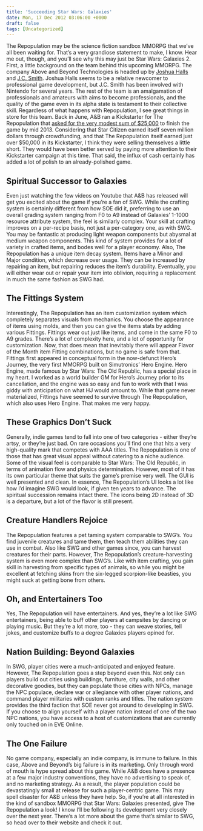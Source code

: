 ```yaml
---
title: 'Succeeding Star Wars: Galaxies'
date: Mon, 17 Dec 2012 03:06:00 +0000
draft: false
tags: [Uncategorized]
---
```


The Repopulation may be the science fiction sandbox MMORPG that we’ve all been waiting for. That’s a very grandiose statement to make, I know. Hear me out, though, and you’ll see why this may just be Star Wars: Galaxies 2. First, a little background on the team behind this upcoming MMORPG. The company Above and Beyond Technologies is headed up by [Joshua Halls](http://www.linkedin.com/pub/joshua-halls/44/6a1/11b) and [J.C. Smith](https://www.linkedin.com/profile/view?id=1590144). Joshua Halls seems to be a relative newcomer to professional game development, but J.C. Smith has been involved with Nintendo for several years. The rest of the team is an amalgamation of professionals and amateurs with aims to become professionals, and the quality of the game even in its alpha state is testament to their collective skill. Regardless of what happens with Repopulation, I see great things in store for this team. Back in June, A&B ran a Kickstarter for The Repopulation that [asked for the very modest sum of $25,000](https://www.kickstarter.com/projects/therepopulation/the-repopulation) to finish the game by mid 2013. Considering that Star Citizen earned itself seven million dollars through crowdfunding, and that The Repopulation itself earned just over $50,000 in its Kickstarter, I think they were selling themselves a little short. They would have been better served by paying more attention to their Kickstarter campaign at this time. That said, the influx of cash certainly has added a lot of polish to an already-polished game.

Spiritual Successor to Galaxies
-------------------------------

Even just watching the few videos on Youtube that A&B has released will get you excited about the game if you’re a fan of SWG. While the crafting system is certainly different from how SOE did it, preferring to use an overall grading system ranging from F0 to A9 instead of Galaxies’ 1-1000 resource attribute system, the feel is similarly complex. Your skill at crafting improves on a per-recipe basis, not just a per-category one, as with SWG. You may be fantastic at producing light weapon components but abysmal at medium weapon components. This kind of system provides for a lot of variety in crafted items, and bodes well for a player economy. Also, The Repopulation has a unique item decay system. Items have a Minor and Major condition, which decrease over usage. They can be increased by repairing an item, but repairing reduces the item’s durability. Eventually, you will either wear out or repair your item into oblivion, requiring a replacement in much the same fashion as SWG had.

The Fittings System
-------------------

Interestingly, The Repopulation has an item customization system which completely separates visuals from mechanics. You choose the appearance of items using molds, and then you can give the items stats by adding various Fittings. Fittings wear out just like items, and come in the same F0 to A9 grades. There’s a lot of complexity here, and a lot of opportunity for customization. Now, that does mean that inevitably there will appear Flavor of the Month item Fitting combinations, but no game is safe from that. Fittings first appeared in conceptual form in the now-defunct Hero’s Journey, the very first MMORPG built on Simutronics’ Hero Engine. Hero Engine, made famous by Star Wars: The Old Republic, has a special place in my heart. I worked as a world builder GM for Hero’s Journey prior to its cancellation, and the engine was so easy and fun to work with that I was giddy with anticipation on what HJ would amount to. While that game never materialized, Fittings have seemed to survive through The Repopulation, which also uses Hero Engine. That makes me very happy.

These Graphics Don’t Suck
-------------------------

Generally, indie games tend to fall into one of two categories - either they’re artsy, or they’re just bad. On rare occasions you’ll find one that hits a very high-quality mark that competes with AAA titles. The Repopulation is one of those that has great visual appeal without catering to a niche audience. Some of the visual feel is comparable to Star Wars: The Old Republic, in terms of animation flow and physics determination. However, most of it has its own particular theme that suits the game’s premise very well. The GUI is well presented and clean. In essence, The Repopulation’s UI looks a lot like how I’d imagine SWG would look, if given ten years to advance. The spiritual succession remains intact there. The icons being 2D instead of 3D is a departure, but a lot of the flavor is still present.

Creature Handlers Rejoice
-------------------------

The Repopulation features a pet taming system comparable to SWG’s. You find juvenile creatures and tame them, then teach them abilities they can use in combat. Also like SWG and other games since, you can harvest creatures for their parts. However, The Repopulation’s creature-harvesting system is even more complex than SWG’s. Like with item crafting, you gain skill in harvesting from specific types of animals, so while you might be excellent at fetching skins from the six-legged scorpion-like beasties, you might suck at getting bone from others.

Oh, and Entertainers Too
------------------------

Yes, The Repopulation will have entertainers. And yes, they’re a lot like SWG entertainers, being able to buff other players at campsites by dancing or playing music. But they’re a lot more, too - they can weave stories, tell jokes, and customize buffs to a degree Galaxies players opined for.

Nation Building: Beyond Galaxies
--------------------------------

In SWG, player cities were a much-anticipated and enjoyed feature. However, The Repopulation goes a step beyond even this. Not only can players build out cities using buildings, furniture, city walls, and other decorative goodies, but they can populate those cities with NPCs, manage the NPC populace, declare war or allegiance with other player nations, and command player militaries with custom ranks and titles. The nation system provides the third faction that SOE never got around to developing in SWG. If you choose to align yourself with a player nation instead of one of the two NPC nations, you have access to a host of customizations that are currently only touched on in EVE Online.

The One Failure
---------------

No game company, especially an indie company, is immune to failure. In this case, Above and Beyond’s big failure is in its marketing. Only through word of mouth is hype spread about this game. While A&B does have a presence at a few major industry conventions, they have no advertising to speak of, and no marketing strategy. As a result, the player population could be devastatingly small at release for such a player-centric game. This may spell disaster for A&B unless they have help. So, if you’re at all interested in the kind of sandbox MMORPG that Star Wars: Galaxies presented, give The Repopulation a look! I know I’ll be following its development very closely over the next year. There’s a lot more about the game that’s similar to SWG, so head over to their website and check it out.